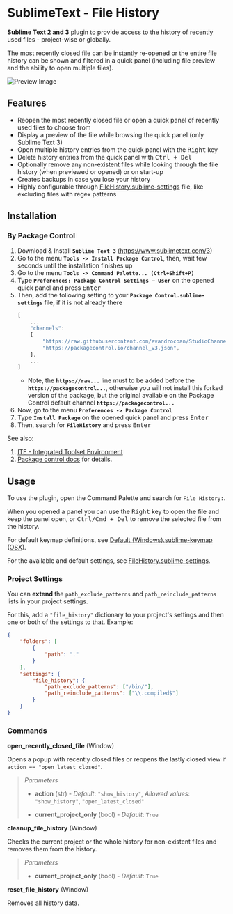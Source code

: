 # SublimeText - File History #

**Sublime Text 2 and 3** plugin
to provide access to the history of recently used files -
project-wise or globally.

The most recently closed file
can be instantly re-opened
or the entire file history
can be shown and filtered in a quick panel
(including file preview
and the ability to open multiple files).

![Preview Image][preview-img]


## Features ##

* Reopen the most recently closed file
  or open a quick panel of recently used files
  to choose from
* Display a preview of the file
  while browsing the quick panel
  (only Sublime Text 3)
* Open multiple history entries
  from the quick panel
  with the <kbd>Right</kbd> key
* Delete history entries from the quick panel
  with <kbd>Ctrl + Del</kbd>
* Optionally remove any non-existent files
  while looking through the file history
  (when previewed or opened)
  or on start-up
* Creates backups
  in case you lose your history
* Highly configurable through [FileHistory.sublime-settings][] file,
  like excluding files with regex patterns


## Installation

### By Package Control

1. Download & Install **`Sublime Text 3`** (https://www.sublimetext.com/3)
1. Go to the menu **`Tools -> Install Package Control`**, then,
   wait few seconds until the installation finishes up
1. Go to the menu **`Tools -> Command Palette...
   (Ctrl+Shift+P)`**
1. Type **`Preferences:
   Package Control Settings – User`** on the opened quick panel and press <kbd>Enter</kbd>
1. Then,
   add the following setting to your **`Package Control.sublime-settings`** file, if it is not already there
   ```js
   [
       ...
       "channels":
       [
           "https://raw.githubusercontent.com/evandrocoan/StudioChannel/master/channel.json",
           "https://packagecontrol.io/channel_v3.json",
       ],
       ...
   ]
   ```
   * Note,
     the **`https://raw...`** line must to be added before the **`https://packagecontrol...`**,
     otherwise you will not install this forked version of the package,
     but the original available on the Package Control default channel **`https://packagecontrol...`**
1. Now,
   go to the menu **`Preferences -> Package Control`**
1. Type **`Install Package`** on the opened quick panel and press <kbd>Enter</kbd>
1. Then,
search for **`FileHistory`** and press <kbd>Enter</kbd>

See also:
1. [ITE - Integrated Toolset Environment](https://github.com/evandrocoan/ITE)
1. [Package control docs](https://packagecontrol.io/docs/usage) for details.


## Usage ##

To use the plugin,
open the Command Palette
and search for `File History:`.

When you opened a panel
you can use the <kbd>Right</kbd> key
to open the file and keep the panel open,
or <kbd>Ctrl/Cmd + Del</kbd>
to remove the selected file from the history.

For default keymap definitions,
see [Default (Windows).sublime-keymap][keymap] ([OSX][keymap-osx]).

For the available and default settings,
see [FileHistory.sublime-settings][].

### Project Settings ###

You can **extend**
the `path_exclude_patterns` and `path_reinclude_patterns` lists
in your project settings.

For this,
add a `"file_history"` dictionary
to your project's settings
and then one or both of the settings to that.
Example:

```json
{
    "folders": [
        {
            "path": "."
        }
    ],
    "settings": {
        "file_history": {
            "path_exclude_patterns": ["/bin/"],
            "path_reinclude_patterns": ["\\.compiled$"]
        }
    }
}
```

### Commands ###

**open_recently_closed_file** (Window)

Opens a popup with recently closed files
or reopens the lastly closed view
if `action == "open_latest_closed"`.

> *Parameters*
>
> - **action** (str) -
>   *Default*: `"show_history"`,
>   *Allowed values*: `"show_history"`, `"open_latest_closed"`
>
> - **current_project_only** (bool) -
>   *Default*: `True`

**cleanup_file_history** (Window)

Checks the current project
or the whole history
for non-existent files
and removes them from the history.

>   *Parameters*
>
>   - **current_project_only** (bool) -
>     *Default*: `True`

**reset_file_history** (Window)

Removes all history data.


[github]: https://github.com/FichteFoll/sublimetext-filehistory "Github.com: FichteFoll/sublime-filehistory"
[pck-ctrl]: http://wbond.net/sublime_packages/package_control "Sublime Package Control by wbond"

[FileHistory.sublime-settings]: FileHistory.sublime-settings

[keymap]: Default%20%28Windows%29.sublime-keymap "Default.sublime-keymap"
[keymap-osx]: Default%20%28OSX%29.sublime-keymap "Default (OSX).sublime-keymap"

[preview-img]: https://cloud.githubusercontent.com/assets/931051/14301433/2178c37c-fb98-11e5-8f70-f2e032d3479f.gif
